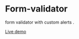 # Form-validator

form validator with custom alerts .

<a href="https://form-validator-basic.netlify.app">Live demo </a>
